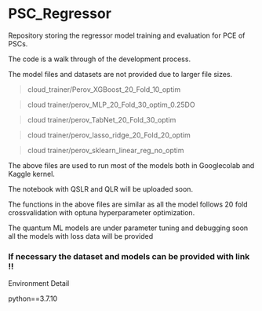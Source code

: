 # PSC_Regressor
Repository storing the regressor model training and evaluation for PCE of PSCs.

The code is a walk through of the development process.

The model files and datasets are not provided due to larger file sizes.


> cloud_trainer/Perov_XGBoost_20_Fold_10_optim

> cloud trainer/perov_MLP_20_Fold_30_optim_0.25DO

> cloud trainer/perov_TabNet_20_Fold_30_optim

> cloud trainer/perov_lasso_ridge_20_Fold_20_optim

> cloud trainer/perov_sklearn_linear_reg_no_optim

The above files are used to run most of the models both in Googlecolab and Kaggle kernel.

The notebook with QSLR and QLR will be uploaded soon.  

The functions in the above files are similar as all the model follows 20 fold crossvalidation with optuna hyperparameter optimization. 

The quantum ML models are under parameter tuning and debugging soon all the models with loss data will be provided 

### If necessary the dataset and models can be provided with link !!


Environment Detail

python==3.7.10
